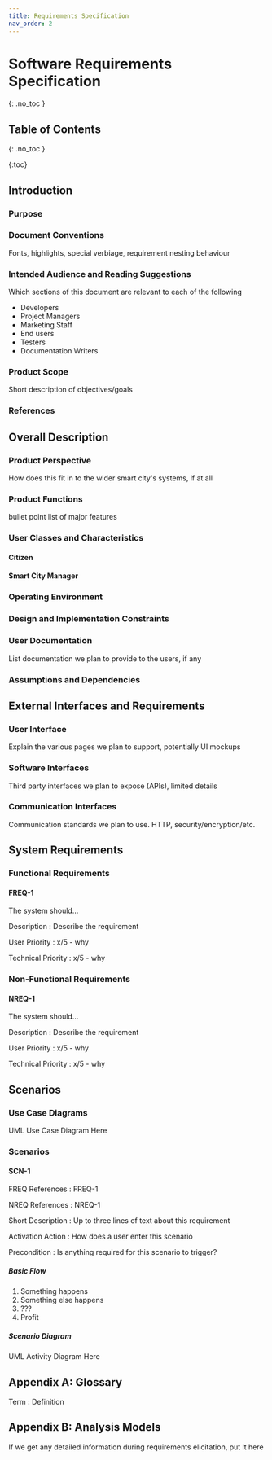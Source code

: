 ```yaml
---
title: Requirements Specification
nav_order: 2
---
```


# Software Requirements Specification
{: .no_toc }

## Table of Contents
{: .no_toc }

{:toc}

## Introduction

### Purpose

### Document Conventions

Fonts, highlights, special verbiage, requirement nesting behaviour

### Intended Audience and Reading Suggestions

Which sections of this document are relevant to each of the following

* Developers
* Project Managers
* Marketing Staff
* End users
* Testers
* Documentation Writers

### Product Scope

Short description of objectives/goals

### References

## Overall Description

### Product Perspective

How does this fit in to the wider smart city's systems, if at all

### Product Functions

bullet point list of major features

### User Classes and Characteristics

#### Citizen

#### Smart City Manager

### Operating Environment

### Design and Implementation Constraints

### User Documentation

List documentation we plan to provide to the users, if any

### Assumptions and Dependencies

## External Interfaces and Requirements

### User Interface

Explain the various pages we plan to support, potentially UI mockups

### Software Interfaces

Third party interfaces we plan to expose (APIs), limited details

### Communication Interfaces

Communication standards we plan to use. HTTP, security/encryption/etc.

## System Requirements

### Functional Requirements

#### FREQ-1

The system should...

Description
: Describe the requirement

User Priority
: x/5 - why

Technical Priority
: x/5 - why

### Non-Functional Requirements

#### NREQ-1

The system should...

Description
: Describe the requirement

User Priority
: x/5 - why

Technical Priority
: x/5 - why

## Scenarios

### Use Case Diagrams

UML Use Case Diagram Here

### Scenarios

#### SCN-1

FREQ References
: FREQ-1

NREQ References
: NREQ-1

Short Description
: Up to three lines of text about this requirement

Activation Action
: How does a user enter this scenario

Precondition
: Is anything required for this scenario to trigger?

##### Basic Flow

1. Something happens
2. Something else happens
3. ???
4. Profit

##### Scenario Diagram

UML Activity Diagram Here

## Appendix A: Glossary

Term
: Definition

## Appendix B: Analysis Models

If we get any detailed information during requirements elicitation, put it here
